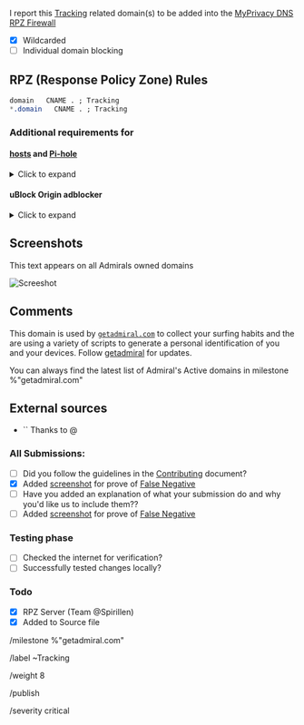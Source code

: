 I report this [Tracking](https://mypdns.org/mypdns/support/-/wikis/Categories/Trackware) related domain(s) to be added into the [MyPrivacy DNS RPZ Firewall][mpdrf]

- [X] Wildcarded
- [ ] Individual domain blocking

## RPZ (Response Policy Zone) Rules

```css
domain   CNAME . ; Tracking
*.domain   CNAME . ; Tracking
```

### Additional requirements for

#### [hosts] and [Pi-hole]
<details><summary>Click to expand</summary>

```css
NULL
```

```css
+ www
- www
www.
```

</details>

#### uBlock Origin adblocker
<details><summary>Click to expand</summary>

```css
N/A
```

</details>

## Screenshots
This text appears on all Admirals owned domains

![Screeshot](https://user-images.githubusercontent.com/3980843/29331670-df921aa0-81c2-11e7-89aa-e95bab2b8cb9.png)

## Comments
This domain is used by [`getadmiral.com`][getadmiral] to collect your surfing habits and the are using a variety of scripts to generate a personal identification of you and your devices. Follow [getadmiral][getadmiral] for updates.

You can always find the latest list of Admiral's Active domains in milestone %"getadmiral.com"

## External sources
- `` Thanks to @


### All Submissions:
- [ ] Did you follow the guidelines in the [Contributing](CONTRIBUTING.md)
	  document?
- [X] Added [screenshot] for prove of [False Negative][FN]
- [ ] Have you added an explanation of what your submission do and why you'd
	  like us to include them??
- [ ] Added [screenshot] for prove of [False Negative][FN]

### Testing phase
- [ ] Checked the internet for verification?
- [ ] Successfully tested changes locally?

### Todo
- [X] RPZ Server (Team \@Spirillen)
- [X] Added to Source file

[FN]: https://mypdns.org/MypDNS/support/-/wikis/False-Negative "About False Positive"
[getadmiral]: https://mypdns.org/my-privacy-dns/matrix/-/issues/3023
[hosts]: https://mypdns.org/mypdns/support/-/wikis/dns/DnsHosts "Hosts files a outdated blacklist format"
[issue]: https://mypdns.org/my-privacy-dns/matrix/-/issues "My Privacy DNS Domain records"
[mpdrf]: https://mypdns.org/my-privacy-dns/matrix/-/tree/master/source/porn_filters "My Privacy DNS RPZ Parental Firewall Filter"
[MR]: https://mypdns.org/my-privacy-dns/matrix/-/merge_requests "My Privacy DNS Merge Requests"
[Pi-hole]: https://mypdns.org/my-privacy-dns/matrix/-/blob/master/source/porn_filters/README.md#pi-hole "What is Pi-hole and it limitations"
[screenshot]: https://mypdns.org/MypDNS/support/-/wikis/Screenshot "What is a screenshot"

/milestone %"getadmiral.com"

/label ~Tracking

/weight 8

/publish

/severity critical
